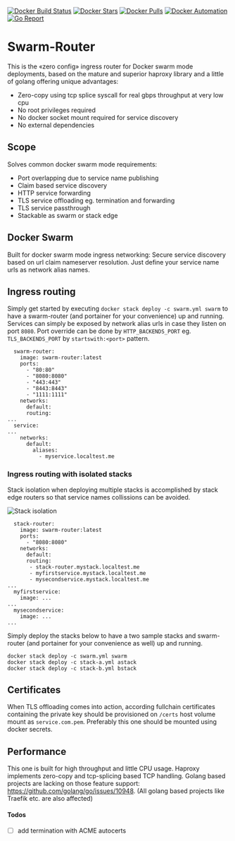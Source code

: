 [![Docker Build Status](https://img.shields.io/docker/build/flavioaiello/swarm-router.svg)](https://hub.docker.com/r/flavioaiello/swarm-router/)
[![Docker Stars](https://img.shields.io/docker/stars/flavioaiello/swarm-router.svg)](https://hub.docker.com/r/flavioaiello/swarm-router/)
[![Docker Pulls](https://img.shields.io/docker/pulls/flavioaiello/swarm-router.svg)](https://hub.docker.com/r/flavioaiello/swarm-router/)
[![Docker Automation](
https://img.shields.io/docker/automated/flavioaiello/swarm-router.svg)](https://hub.docker.com/r/flavioaiello/swarm-router/)
[![Go Report](
https://goreportcard.com/badge/github.com/flavioaiello/swarm-router)](https://goreportcard.com/report/github.com/flavioaiello/swarm-router)

# Swarm-Router
This is the «zero config» ingress router for Docker swarm mode deployments, based on the mature and superior haproxy library and a little of golang offering unique advantages:
- Zero-copy using tcp splice syscall for real gbps throughput at very low cpu
- No root privileges required
- No docker socket mount required for service discovery
- No external dependencies

## Scope
Solves common docker swarm mode requirements:
- Port overlapping due to service name publishing 
- Claim based service discovery
- HTTP service forwarding
- TLS service offloading eg. termination and forwarding
- TLS service passthrough
- Stackable as swarm or stack edge

## Docker Swarm
Built for docker swarm mode ingress networking: Secure service discovery based on url claim nameserver resolution. Just define your service name urls as network alias names.

## Ingress routing
Simply get started by executing `docker stack deploy -c swarm.yml swarm` to have a swarm-router (and portainer for your convenience) up and running. Services can simply be exposed by network alias urls in case they listen on port `8080`. Port override can be done by `HTTP_BACKENDS_PORT` eg. `TLS_BACKENDS_PORT` by `startswith:<port>` pattern.

```
  swarm-router:
    image: swarm-router:latest
    ports:
      - "80:80"
      - "8080:8080"
      - "443:443"
      - "8443:8443"
      - "1111:1111"
    networks:
      default:
      routing:
...
  service:
...
    networks:
      default:
        aliases:
          - myservice.localtest.me
```

### Ingress routing with isolated stacks
Stack isolation when deploying multiple stacks is accomplished by stack edge routers so that service names collissions can be avoided.

![Stack isolation](https://github.com/flavioaiello/swarm-router/blob/master/swarm-router.png?raw=true)

```
  stack-router:
    image: swarm-router:latest
    ports:
      - "8080:8080"
    networks:
      default:
      routing:
       - stack-router.mystack.localtest.me
       - myfirstservice.mystack.localtest.me
       - mysecondservice.mystack.localtest.me
...
  myfirstservice:
    image: ...
...
  mysecondservice:
    image: ...
...
```

Simply deploy the stacks below to have a two sample stacks and swarm-router (and portainer for your convenience as well) up and running.
```
docker stack deploy -c swarm.yml swarm
docker stack deploy -c stack-a.yml astack
docker stack deploy -c stack-b.yml bstack
```

## Certificates
When TLS offloading comes into action, according fullchain certificates containing the private key should be provisioned on `/certs` host volume mount as `service.com.pem`. Preferably this one should be mounted using docker secrets.

## Performance
This one is built for high throughput and little CPU usage. Haproxy implements zero-copy and tcp-splicing based TCP handling. Golang based projects are lacking on those feature support: https://github.com/golang/go/issues/10948. (All golang based projects like Traefik etc. are also affected)

#### Todos
- [ ] add termination with ACME autocerts
